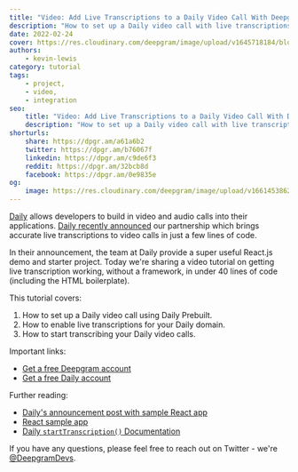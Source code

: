 ```yaml
---
title: "Video: Add Live Transcriptions to a Daily Video Call With Deepgram"
description: "How to set up a Daily video call with live transcriptions."
date: 2022-02-24
cover: https://res.cloudinary.com/deepgram/image/upload/v1645718184/blog/2022/02/daily-video-live-transcription/finished.png
authors:
    - kevin-lewis
category: tutorial
tags:
    - project,
    - video,
    - integration
seo:
    title: "Video: Add Live Transcriptions to a Daily Video Call With Deepgram"
    description: "How to set up a Daily video call with live transcriptions."
shorturls:
    share: https://dpgr.am/a61a6b2
    twitter: https://dpgr.am/b76067f
    linkedin: https://dpgr.am/c9de6f3
    reddit: https://dpgr.am/32bcb8d
    facebook: https://dpgr.am/0e9835e
og:
    image: https://res.cloudinary.com/deepgram/image/upload/v1661453862/blog/daily-video-live-transcription/ograph.png
---
```


[Daily](https://www.daily.co) allows developers to build in video and audio calls into their applications. [Daily recently announced](https://www.daily.co/blog/add-live-transcription-to-a-daily-call-with-our-newest-api/) our partnership which brings accurate live transcriptions to video calls in just a few lines of code.

In their announcement, the team at Daily provide a super useful React.js demo and starter project. Today we're sharing a video tutorial on getting live transcription working, without a framework, in under 40 lines of code (including the HTML boilerplate).

This tutorial covers:

1.  How to set up a Daily video call using Daily Prebuilt.
2.  How to enable live transcriptions for your Daily domain.
3.  How to start transcribing your Daily video calls.

<youtube id="nyDnC5iCU_I"></youtube>

Important links:

*   [Get a free Deepgram account](https://console.deepgram.com/signup)
*   [Get a free Daily account](https://dashboard.daily.co/signup)

Further reading:

*   [Daily's announcement post with sample React app](https://www.daily.co/blog/add-live-transcription-to-a-daily-call-with-our-newest-api/)
*   [React sample app](https://github.com/daily-demos/examples/tree/main/custom/live-transcription)
*   [Daily `startTranscription()` Documentation](https://docs.daily.co/reference/daily-js/instance-methods/start-transcription)

If you have any questions, please feel free to reach out on Twitter - we're [@DeepgramDevs](https://twitter.com/DeepgramDevs).

